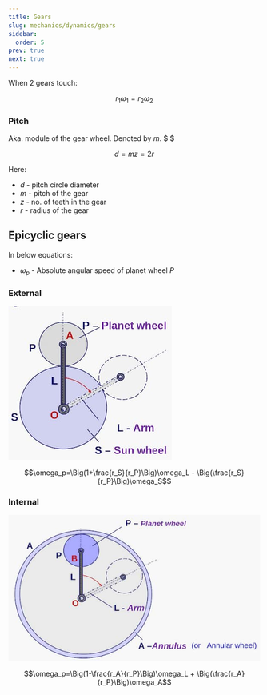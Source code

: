 ```yaml
---
title: Gears
slug: mechanics/dynamics/gears
sidebar:
  order: 5
prev: true
next: true
---
```


When 2 gears touch:

```math
r_1 \omega_1 = r_2 \omega_2
```

### Pitch

Aka. module of the gear wheel. Denoted by $m$. $ $

```math
d = mz = 2r
```

Here:

- $d$ - pitch circle diameter
- $m$ - pitch of the gear
- $z$ - no. of teeth in the gear
- $r$ - radius of the gear

## Epicyclic gears

In below equations:

- $\omega_p$ - Absolute angular speed of planet wheel $P$

### External

![External epicyclic gears](./images/epicyclic-gears-external.jpg)

```math
\omega_p=\Big(1+\frac{r_S}{r_P}\Big)\omega_L - \Big(\frac{r_S}{r_P}\Big)\omega_S
```

### Internal

![Internal epicyclic gears](./images/epicyclic-gears-internal.jpg)

```math
\omega_p=\Big(1-\frac{r_A}{r_P}\Big)\omega_L + \Big(\frac{r_A}{r_P}\Big)\omega_A
```
